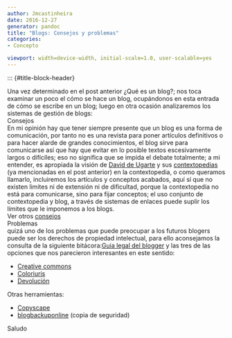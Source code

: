 ```yaml
---
author: Jmcastinheira
date: 2016-12-27
generator: pandoc
title: "Blogs: Consejos y problemas"
categories:
- Concepto

viewport: width=device-width, initial-scale=1.0, user-scalable=yes
---
```


::: {#title-block-header}

Una vez determinado en el post anterior ¿Qué es un blog?; nos toca
examinar un poco el cómo se hace un blog, ocupándonos en esta entrada de
cómo se escribe en un blog; luego en otra ocasión analizaremos los
sistemas de gestión de blogs:\
Consejos\
En mi opinión hay que tener siempre presente que un blog es una forma de
comunicación, por tanto no es una revista para poner artículos
definitivos o para hacer alarde de grandes conocimientos, el blog sirve
para comunicarse así que hay que evitar en lo posible textos
escesivamente largos o difíciles; eso no significa que se impida el
debate totalmente; a mi entender, es apropiada la visión de [David de
Ugarte](http://www.deugarte.com/) y sus
[contextopedias](http://www.deugarte.com/wiki/contextos/Portada) (ya
mencionadas en el post anterior) en la contextopedia, o como queramos
llamarlo, incluiremos los artículos y conceptos acabados, aquí sí que no
existen limites ni de extensión ni de dificultad, porque la
contextopedia no está para comunicarse, sino para fijar conceptos; el
uso conjunto de contextopedia y blog, a través de sistemas de enlaces
puede suplir los límites que le imponemos a los blogs.\
Ver otros
[consejos](http://www.enriquedans.com/2005/10/consejos-para-bloggers-noveles.html)\
Problemas\
quizá uno de los problemas que puede preocupar a los futuros blogers
puede ser los derechos de propiedad intelectual, para ello aconsejamos
la consulta de la siguiente bitácora:[Guia legal del
blogger](http://www.derechosdigitales.org/glb/guia.php) y las tres de
las opciones que nos parecieron interesantes en este sentido:

-   [Creative commons](http://es.creativecommons.org/)
-   [Coloriuris](http://www.coloriuris.net/)
-   [Devolución](http://www.devolucion.info/)

Otras herramientas:

-   [Copyscape](http://www.copyscape.com/)
-   [blogbackuponline](https://www.blogbackuponline.com/techrigy/es/signup.aspx)
    (copia de seguridad)

Saludo
